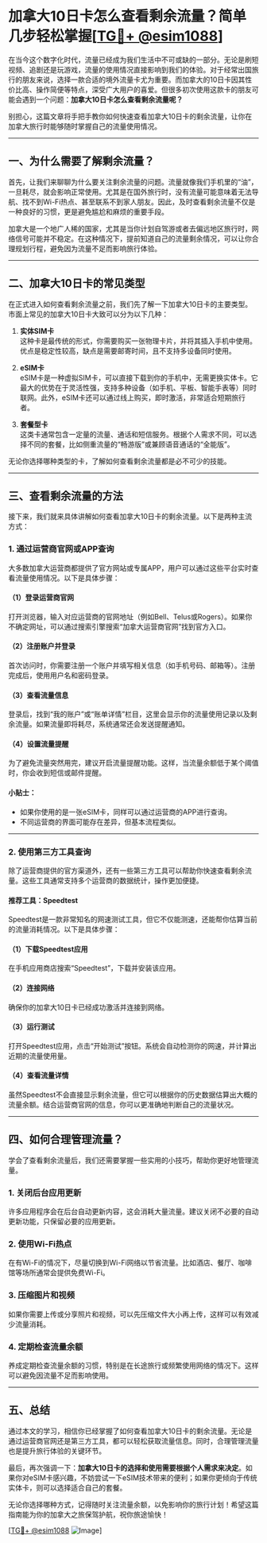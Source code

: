 # 加拿大10日卡怎么查看剩余流量？简单几步轻松掌握[[TG💪+ @esim1088](https://t.me/s/esim1088)]

在当今这个数字化时代，流量已经成为我们生活中不可或缺的一部分。无论是刷短视频、追剧还是玩游戏，流量的使用情况直接影响到我们的体验。对于经常出国旅行的朋友来说，选择一款合适的境外流量卡尤为重要。而加拿大的10日卡因其性价比高、操作简便等特点，深受广大用户的喜爱。但很多初次使用这款卡的朋友可能会遇到一个问题：**加拿大10日卡怎么查看剩余流量呢？**

别担心，这篇文章将手把手教你如何快速查看加拿大10日卡的剩余流量，让你在加拿大旅行时能够随时掌握自己的流量使用情况。

---

## **一、为什么需要了解剩余流量？**

首先，让我们来聊聊为什么要关注剩余流量的问题。流量就像我们手机里的“油”，一旦耗尽，就会影响正常使用。尤其是在国外旅行时，没有流量可能意味着无法导航、找不到Wi-Fi热点、甚至联系不到家人朋友。因此，及时查看剩余流量不仅是一种良好的习惯，更是避免尴尬和麻烦的重要手段。

加拿大是一个地广人稀的国家，尤其是当你计划自驾游或者去偏远地区旅行时，网络信号可能并不稳定。在这种情况下，提前知道自己的流量剩余情况，可以让你合理规划行程，避免因为流量不足而影响旅行体验。

---

## **二、加拿大10日卡的常见类型**

在正式进入如何查看剩余流量之前，我们先了解一下加拿大10日卡的主要类型。市面上常见的加拿大10日卡大致可以分为以下几种：

1. **实体SIM卡**  
   这种卡是最传统的形式，你需要购买一张物理卡片，并将其插入手机中使用。优点是稳定性较高，缺点是需要邮寄时间，且不支持多设备同时使用。

2. **eSIM卡**  
   eSIM卡是一种虚拟SIM卡，可以直接下载到你的手机中，无需更换实体卡。它最大的优势在于灵活性强，支持多种设备（如手机、平板、智能手表等）同时联网。此外，eSIM卡还可以通过线上购买，即时激活，非常适合短期旅行者。

3. **套餐型卡**  
   这类卡通常包含一定量的流量、通话和短信服务。根据个人需求不同，可以选择不同的套餐，比如侧重流量的“畅游版”或兼顾语音通话的“全能版”。

无论你选择哪种类型的卡，了解如何查看剩余流量都是必不可少的技能。

---

## **三、查看剩余流量的方法**

接下来，我们就来具体讲解如何查看加拿大10日卡的剩余流量。以下是两种主流方式：

### **1. 通过运营商官网或APP查询**

大多数加拿大运营商都提供了官方网站或专属APP，用户可以通过这些平台实时查看流量使用情况。以下是具体步骤：

#### **（1）登录运营商官网**
打开浏览器，输入对应运营商的官网地址（例如Bell、Telus或Rogers）。如果你不确定网址，可以通过搜索引擎搜索“加拿大运营商官网”找到官方入口。

#### **（2）注册账户并登录**
首次访问时，你需要注册一个账户并填写相关信息（如手机号码、邮箱等）。注册完成后，使用用户名和密码登录。

#### **（3）查看流量信息**
登录后，找到“我的账户”或“账单详情”栏目，这里会显示你的流量使用记录以及剩余流量。如果流量即将耗尽，系统通常还会发送提醒通知。

#### **（4）设置流量提醒**
为了避免流量突然用完，建议开启流量提醒功能。这样，当流量余额低于某个阈值时，你会收到短信或邮件提醒。

#### **小贴士：**
- 如果你使用的是一张eSIM卡，同样可以通过运营商的APP进行查询。
- 不同运营商的界面可能存在差异，但基本流程类似。

---

### **2. 使用第三方工具查询**

除了运营商提供的官方渠道外，还有一些第三方工具可以帮助你快速查看剩余流量。这些工具通常支持多个运营商的数据统计，操作更加便捷。

#### **推荐工具：Speedtest**
Speedtest是一款非常知名的网速测试工具，但它不仅能测速，还能帮你估算当前的流量消耗情况。以下是具体步骤：

#### **（1）下载Speedtest应用**
在手机应用商店搜索“Speedtest”，下载并安装该应用。

#### **（2）连接网络**
确保你的加拿大10日卡已经成功激活并连接到网络。

#### **（3）运行测试**
打开Speedtest应用，点击“开始测试”按钮。系统会自动检测你的网速，并计算出近期的流量使用量。

#### **（4）查看流量详情**
虽然Speedtest不会直接显示剩余流量，但它可以根据你的历史数据估算出大概的流量余额。结合运营商官网的信息，你可以更准确地判断自己的流量状况。

---

## **四、如何合理管理流量？**

学会了查看剩余流量后，我们还需要掌握一些实用的小技巧，帮助你更好地管理流量。

### **1. 关闭后台应用更新**
许多应用程序会在后台自动更新内容，这会消耗大量流量。建议关闭不必要的自动更新功能，只保留必要的应用更新。

### **2. 使用Wi-Fi热点**
在有Wi-Fi的情况下，尽量切换到Wi-Fi网络以节省流量。比如酒店、餐厅、咖啡馆等场所通常会提供免费Wi-Fi。

### **3. 压缩图片和视频**
如果你需要上传或分享照片和视频，可以先压缩文件大小再上传，这样可以有效减少流量消耗。

### **4. 定期检查流量余额**
养成定期检查流量余额的习惯，特别是在长途旅行或频繁使用网络的情况下。这样可以避免因流量不足而影响使用。

---

## **五、总结**

通过本文的学习，相信你已经掌握了如何查看加拿大10日卡的剩余流量。无论是通过运营商官网还是第三方工具，都可以轻松获取流量信息。同时，合理管理流量也是提升旅行体验的关键环节。

最后，再次强调一下：**加拿大10日卡的选择和使用需要根据个人需求来决定**。如果你对eSIM卡感兴趣，不妨尝试一下eSIM技术带来的便利；如果你更倾向于传统实体卡，则可以选择适合自己的套餐。

无论你选择哪种方式，记得随时关注流量余额，以免影响你的旅行计划！希望这篇指南能为你的加拿大之旅保驾护航，祝你旅途愉快！

[[TG💪+ @esim1088](https://t.me/s/esim1088) ![Image](https://i.postimg.cc/4NQfJmqS/Snipaste-2025-05-13-00-14-12.png)]